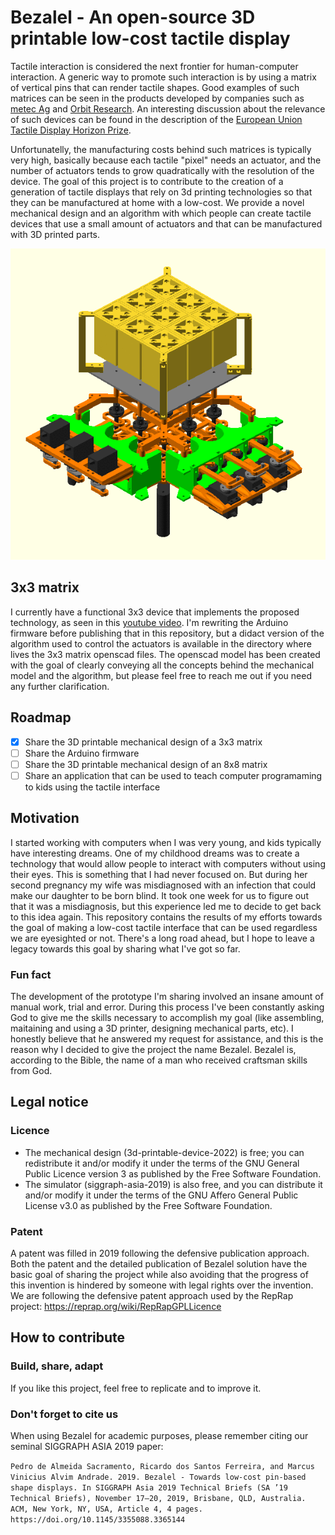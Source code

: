 # Bezalel - An open-source 3D printable low-cost tactile display

Tactile interaction is considered the next frontier for human-computer interaction. A generic way to promote such interaction is by using a matrix of vertical pins that can render tactile shapes. Good examples of such matrices can be seen in the products developed by companies such as [metec Ag](https://www.metec-ag.de/produkte-graphik-display.php?p=t2d) and [Orbit Research](http://www.orbitresearch.com/product/graphiti/). An interesting discussion about the relevance of such devices can be found in the description of the [European Union Tactile Display Horizon Prize](https://research-and-innovation.ec.europa.eu/funding/funding-opportunities/prizes/horizon-prizes/tactile-display_en). 

Unfortunatelly, the manufacturing costs behind such matrices is typically very high, basically because each tactile "pixel" needs an actuator, and the number of actuators tends to grow quadratically with the resolution of the device. The goal of this project is to contribute to the creation of a generation of tactile displays that rely on 3d printing technologies so that they can be manufactured at home with a low-cost. We provide a novel mechanical design and an algorithm with which people can create tactile devices that use a small amount of actuators and that can be manufactured with 3D printed parts.

![Animated 3x3 model](animated-3x3-model.gif)

## 3x3 matrix
I currently have a functional 3x3 device that implements the proposed technology, as seen in this [youtube video](https://www.youtube.com/watch?v=CwHi78mkTRg). I'm rewriting the Arduino firmware before publishing that in this repository, but a didact version of the algorithm used to control the actuators is available in the directory where lives the 3x3 matrix openscad files. The openscad model has been created with the goal of clearly conveying all the concepts behind the mechanical model and the algorithm, but please feel free to reach me out if you need any further clarification.

## Roadmap
- [x] Share the 3D printable mechanical design of a 3x3 matrix
- [ ] Share the Arduino firmware
- [ ] Share the 3D printable mechanical design of an 8x8 matrix
- [ ] Share an application that can be used to teach computer programaming to kids using the tactile interface

## Motivation
I started working with computers when I was very young, and kids typically have interesting dreams.
One of my childhood dreams was to create a technology that would allow people to interact with computers without using their eyes.
This is something that I had never focused on. But during her second pregnancy my wife was misdiagnosed with an infection that could make our daughter to be born blind.
It took one week for us to figure out that it was a misdiagnosis, but this experience led me to decide to get back to this idea again.
This repository contains the results of my efforts towards the goal of making a low-cost tactile interface that can be used regardless we are eyesighted or not.
There's a long road ahead, but I hope to leave a legacy towards this goal by sharing what I've got so far.

### Fun fact
The development of the prototype I'm sharing involved an insane amount of manual work, trial and error.
During this process I've been constantly asking God to give me the skills necessary to accomplish my goal (like assembling, maitaining and using a 3D printer, designing mechanical parts, etc).
I honestly believe that he answered my request for assistance, and this is the reason why I decided to give the project the name Bezalel.
Bezalel is, according to the Bible, the name of a man who received craftsman skills from God.

## Legal notice
### Licence
- The mechanical design (3d-printable-device-2022) is free; you can redistribute it and/or modify it under the terms of the GNU General Public Licence version 3 as published by the Free Software Foundation.
- The simulator (siggraph-asia-2019) is also free, and you can distribute it and/or modify it under the terms of the GNU Affero General Public License v3.0 as published by the Free Software Foundation.

### Patent
A patent was filled in 2019 following the defensive publication approach. Both the patent and the detailed publication of Bezalel solution have the basic goal of sharing the project while also avoiding that the progress of this invention is hindered by someone with legal rights over the invention.
We are following the defensive patent approach used by the RepRap project: https://reprap.org/wiki/RepRapGPLLicence

## How to contribute

### Build, share, adapt
If you like this project, feel free to replicate and to improve it.

### Don't forget to cite us
When using Bezalel for academic purposes, please remember citing our seminal SIGGRAPH ASIA 2019 paper:

```Pedro de Almeida Sacramento, Ricardo dos Santos Ferreira, and Marcus Vinicius Alvim Andrade. 2019. Bezalel - Towards low-cost pin-based shape displays. In SIGGRAPH Asia 2019 Technical Briefs (SA ’19 Technical Briefs), November 17–20, 2019, Brisbane, QLD, Australia. ACM, New York, NY, USA, Article 4, 4 pages. https://doi.org/10.1145/3355088.3365144```
